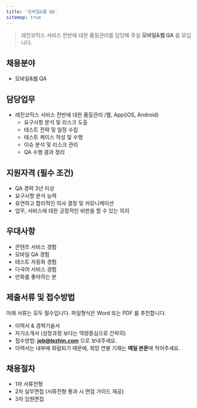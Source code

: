 ```yaml
---
title: '모바일&웹 QA'
sitemap: true
---
```

> 레진코믹스 서비스 전반에 대한 품질관리를 담당해 주실 **모바일&웹 QA** 를 모십니다. 

## 채용분야

- 모바일&웹 QA

## 담당업무

- 레진코믹스 서비스 전반에 대한 품질관리 /웹, App(iOS, Android)
  - 요구사항 분석 및 리스크 도출
  - 테스트 전략 및 일정 수립
  - 테스트 케이스 작성 및 수행
  - 이슈 분석 및 리스크 관리
  - QA 수행 결과 정리

## 지원자격 (필수 조건)

- QA 경력 3년 이상 
- 요구사항 분석 능력 
- 유연하고 합리적인 의사 결정 및 커뮤니케이션
- 업무, 서비스에 대한 긍정적인 비판을 할 수 있는 의지

## 우대사항

- 콘텐츠 서비스 경험
- 모바일 QA 경험
- 테스트 자동화 경험
- 다국어 서비스 경험
- 만화를 좋아하는 분

## 제출서류 및 접수방법

아래 서류는 모두 필수입니다. 파일형식은 Word 또는 PDF 를 추천합니다.

- 이력서 & 경력기술서 
- 자기소개서 (성장과정 보다는 역량중심으로 간략히)
- 접수방법: **job@lezhin.com** 으로 보내주세요.
- 이력서는 내부에 회람되기 때문에, 희망 연봉 기재는 **메일 본문**에 적어주세요.

## 채용절차 

- 1차 서류전형
- 2차 실무면접 (서류전형 통과 시 면접 가이드 제공)
- 3차 임원면접 
